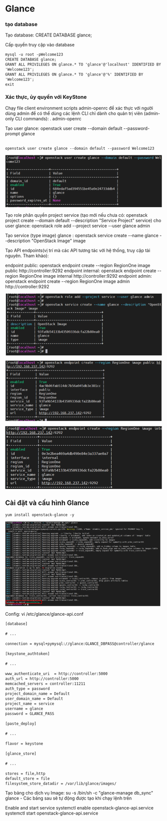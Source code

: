 # Glance 
### tạo database
Tạo database: CREATE DATABASE glance;

Cấp quyền truy cập vào database


```
mysql -u root -pWelcome123
CREATE DATABASE glance;
GRANT ALL PRIVILEGES ON glance.* TO 'glance'@'localhost' IDENTIFIED BY 'Welcome123';
GRANT ALL PRIVILEGES ON glance.* TO 'glance'@'%' IDENTIFIED BY 'Welcome123';
exit
```

### Xác thực, ủy quyền với KeyStone

Chạy file client environment scripts admin-openrc để xác thực với người dùng admin để có thể dùng các lệnh CLI chỉ dành cho quản trị viên (admin-only CLI commands): . admin-openrc

Tạo user glance: openstack user create --domain default --password-prompt glance
```

openstack user create glance --domain default --password Welcome123
```

![](./Image/1.png)

Tạo role phân quyền project service (tạo mới nếu chưa có: openstack project create --domain default --description "Service Project" service) cho user glance: openstack role add --project service --user glance admin

Tạo service (type image) glance : openstack service create --name glance --description "OpenStack Image" image

Tạo API endpoints(vị trí mà các API tương tác với hệ thống, truy cập tài nguyên. Tham khảo):

endpoint public: openstack endpoint create --region RegionOne image public http://controller:9292
endpoint internal: openstack endpoint create --region RegionOne image internal http://controller:9292
endpoint admin: openstack endpoint create --region RegionOne image admin http://controller:9292

![](./Image/2.png)

![](./Image/3.png)

![](./Image/4.png)


## Cài đặt và cấu hình Glance
```
yum install openstack-glance -y
```
![](./Image/5.png)

Config: vi /etc/glance/glance-api.conf

```
[database]

# ...

connection = mysql+pymysql://glance:GLANCE_DBPASS@controller/glance

[keystone_authtoken]

# ...

www_authenticate_uri  = http://controller:5000
auth_url = http://controller:5000
memcached_servers = controller:11211
auth_type = password
project_domain_name = Default
user_domain_name = Default
project_name = service
username = glance
password = GLANCE_PASS

[paste_deploy]

# ...

flavor = keystone

[glance_store]

# ...

stores = file,http
default_store = file
filesystem_store_datadir = /var/lib/glance/images/
```



Tạo bảng cho dịch vụ Image: su -s /bin/sh -c "glance-manage db_sync" glance - Các bảng sau sẽ tự động được tạo khi chạy lệnh trên

Enable and start service
systemctl enable openstack-glance-api.service
systemctl start openstack-glance-api.service
